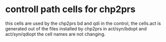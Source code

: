 # controll path cells for chp2prs

this cells are used by the chp2prs bd and qdi in the control, the cells.act is generated out of the files installed by chp2prs in act/syn/bdopt and act/syn/qdiopt
the cell names are not changing.


